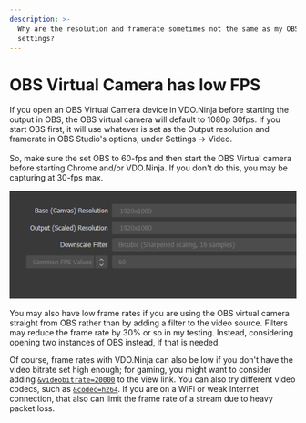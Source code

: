 ```yaml
---
description: >-
  Why are the resolution and framerate sometimes not the same as my OBS output
  settings?
---
```


# OBS Virtual Camera has low FPS

If you open an OBS Virtual Camera device in VDO.Ninja before starting the output in OBS, the OBS virtual camera will default to 1080p 30fps. If you start OBS first, it will use whatever is set as the Output resolution and framerate in OBS Studio's options, under Settings -> Video.\
\
So, make sure the set OBS to 60-fps and then start the OBS Virtual camera before starting Chrome and/or VDO.Ninja. If you don't do this, you may be capturing at 30-fps max.

![](<../.gitbook/assets/image (85).png>)

You may also have low frame rates if you are using the OBS virtual camera straight from OBS rather than by adding a filter to the video source. Filters may reduce the frame rate by 30% or so in my testing. Instead, considering opening two instances of OBS instead, if that is needed.

Of course, frame rates with VDO.Ninja can also be low if you don't have the video bitrate set high enough; for gaming, you might want to consider adding [`&videobitrate=20000`](../advanced-settings/view-parameters/bitrate.md) to the view link. You can also try different video codecs, such as [`&codec=h264`](../advanced-settings/view-parameters/codec.md). If you are on a WiFi or weak Internet connection, that also can limit the frame rate of a stream due to heavy packet loss.&#x20;
